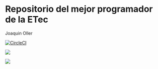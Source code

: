 # Repositorio del mejor programador de la ETec
Joaquin Oller

[![CircleCI](https://dl.circleci.com/status-badge/img/gh/etec-programacion-iv/first-approach-ollerjoaco/tree/main.svg?style=svg)](https://dl.circleci.com/status-badge/redirect/gh/etec-programacion-iv/first-approach-ollerjoaco/tree/main)

<a href="https://codeclimate.com/github/etec-programacion-iv/first-approach-ollerjoaco/maintainability"><img src="https://api.codeclimate.com/v1/badges/b89d0d945c7b59ff081e/maintainability" /></a>

<a href="https://codeclimate.com/github/etec-programacion-iv/first-approach-ollerjoaco/test_coverage"><img src="https://api.codeclimate.com/v1/badges/b89d0d945c7b59ff081e/test_coverage" /></a>
